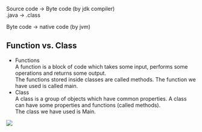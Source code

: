 Source code -> Byte code (by jdk compiler)  
.java  ->        .class

Byte code -> native code (by jvm)

## Function vs. Class  
- Functions  
A function is a block of code which takes some input, performs some operations
and returns some output.  
The functions stored inside classes are called methods.
The function we have used is called main.
- Class  
A class is a group of objects which have common properties. A class can have
some properties and functions (called methods).  
The class we have used is Main.

![](https://media.geeksforgeeks.org/wp-content/uploads/20210218150010/JDK.png)